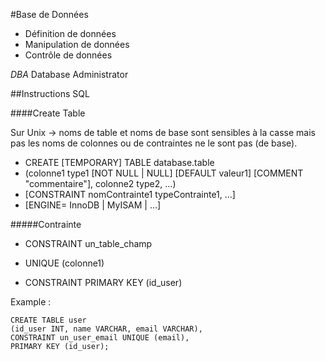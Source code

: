 #Base de Données

* Définition de données
* Manipulation de données
* Contrôle de données

*DBA* Database Administrator

##Instructions SQL

####Create Table

Sur Unix -> noms de table et noms de base sont sensibles à la casse mais pas les noms de colonnes ou de contraintes ne le sont pas (de base).  

* CREATE [TEMPORARY] TABLE database.table
* (colonne1 type1 [NOT NULL | NULL] [DEFAULT valeur1] [COMMENT "commentaire"], colonne2 type2, ...)
* [CONSTRAINT nomContrainte1 typeContrainte1, ...]
* [ENGINE= InnoDB | MyISAM | ...]

#####Contrainte

* CONSTRAINT un_table_champ
* UNIQUE (colonne1)

* CONSTRAINT PRIMARY KEY (id_user)  


Example :  
```
CREATE TABLE user  
(id_user INT, name VARCHAR, email VARCHAR),  
CONSTRAINT un_user_email UNIQUE (email),
PRIMARY KEY (id_user);
```

